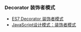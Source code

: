 
### Decorator 装饰者模式

* [ES7 Decorator 装饰者模式](http://taobaofed.org/blog/2015/11/16/es7-decorator/)
* [JavaScript设计模式：装饰者模式](http://www.codingserf.com/index.php/2015/05/javascript-design-patterns-decorator/)
